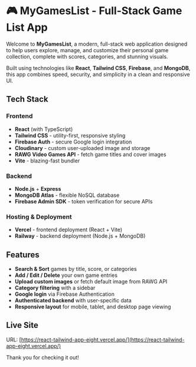 # 🎮 MyGamesList - Full-Stack Game List App

Welcome to **MyGamesList**, a modern, full-stack web application designed to help users explore, manage, and customize their personal game collection, complete with scores, categories, and stunning visuals.

Built using technologies like **React**, **Tailwind CSS**, **Firebase**, and **MongoDB**, this app combines speed, security, and simplicity in a clean and responsive UI.

## Tech Stack

### Frontend

- **React** (with TypeScript)
- **Tailwind CSS** - utility-first, responsive styling
- **Firebase Auth** - secure Google login integration
- **Cloudinary** - custom user-uploaded image and storage
- **RAWG Video Games API** - fetch game titles and cover images
- **Vite** - blazing-fast bundler

### Backend

- **Node.js** + **Express**
- **MongoDB Atlas** - flexible NoSQL database
- **Firebase Admin SDK** - token verification for secure APIs

### Hosting & Deployment

- **Vercel** - frontend deployment (React + Vite)
- **Railway** - backend deployment (Node.js + MongoDB)

## Features

- **Search & Sort** games by title, score, or categories
- **Add / Edit / Delete** your own game entries
- **Upload custom images** or fetch default image from RAWG API
- **Category filtering** with a sidebar
- **Google login** via Firebase Authentication
- **Authenticated backend** with user-specific data
- **Responsive layout** for mobile, tablet, and desktop page viewing

## Live Site

URL: [https://react-tailwind-app-eight.vercel.app/](https://react-tailwind-app-eight.vercel.app/)

Thank you for checking it out!
